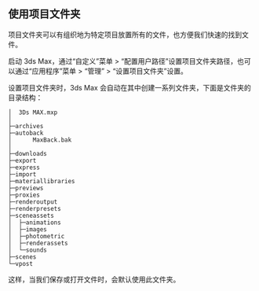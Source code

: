 ## 使用项目文件夹

项目文件夹可以有组织地为特定项目放置所有的文件，也方便我们快速的找到文件。

启动 3ds Max，通过“自定义”菜单 > “配置用户路径”设置项目文件夹路径，也可以通过“应用程序”菜单 > “管理” > “设置项目文件夹”设置。

设置项目文件夹时，3ds Max 会自动在其中创建一系列文件夹，下面是文件夹的目录结构：

```
│  3Ds MAX.mxp
│
├─archives
├─autoback
│      MaxBack.bak
│
├─downloads
├─export
├─express
├─import
├─materiallibraries
├─previews
├─proxies
├─renderoutput
├─renderpresets
├─sceneassets
│  ├─animations
│  ├─images
│  ├─photometric
│  ├─renderassets
│  └─sounds
├─scenes
└─vpost
```
这样，当我们保存或打开文件时，会默认使用此文件夹。

